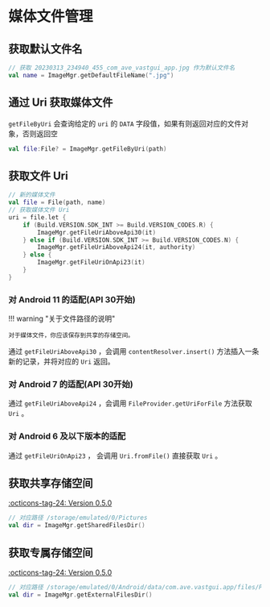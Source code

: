 # 媒体文件管理

## 获取默认文件名

```kotlin
// 获取 20230313_234940_455_com_ave_vastgui_app.jpg 作为默认文件名
val name = ImageMgr.getDefaultFileName(".jpg")
```

## 通过 Uri 获取媒体文件

`getFileByUri` 会查询给定的 `uri` 的 `DATA` 字段值，如果有则返回对应的文件对象，否则返回空

```kotlin
val file:File? = ImageMgr.getFileByUri(path)
```

## 获取文件 Uri

```kotlin
// 新的媒体文件
val file = File(path, name)
// 获取媒体文件 Uri
uri = file.let {
    if (Build.VERSION.SDK_INT >= Build.VERSION_CODES.R) {
        ImageMgr.getFileUriAboveApi30(it)
    } else if (Build.VERSION.SDK_INT >= Build.VERSION_CODES.N) {
        ImageMgr.getFileUriAboveApi24(it, authority)
    } else {
        ImageMgr.getFileUriOnApi23(it)
    }
}
```

### 对 Android 11 的适配(API 30开始)

!!! warning "关于文件路径的说明"

    对于媒体文件，你应该保存到共享的存储空间。

通过 `getFileUriAboveApi30` ，会调用 `contentResolver.insert()` 方法插入一条新的记录，并将对应的 `Uri` 返回。

### 对 Android 7 的适配(API 30开始)

通过 `getFileUriAboveApi24` ，会调用 `FileProvider.getUriForFile` 方法获取 `Uri` 。

### 对 Android 6 及以下版本的适配

通过 `getFileUriOnApi23` ， 会调用 `Uri.fromFile()` 直接获取 `Uri` 。

## 获取共享存储空间

[:octicons-tag-24: Version 0.5.0](https://ave.entropy2020.cn/version/VastTools/#050)

```kotlin
// 对应路径 /storage/emulated/0/Pictures
val dir = ImageMgr.getSharedFilesDir()
```

## 获取专属存储空间

[:octicons-tag-24: Version 0.5.0](https://ave.entropy2020.cn/version/VastTools/#050)

```kotlin
// 对应路径 /storage/emulated/0/Android/data/com.ave.vastgui.app/files/Pictures
val dir = ImageMgr.getExternalFilesDir()
```